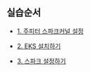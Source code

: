 


## 실습순서 ##

* [1. 주피터 스파크커널 설정](https://github.com/gnosia93/spark-on-eks/blob/main/jupyter-setup.md)

* [2. EKS 설치하기](https://github.com/gnosia93/spark-on-eks/blob/main/install-eks.md)

* [3. 스파크 설정하기](https://github.com/gnosia93/spark-on-eks/blob/main/spark-setup.md)

